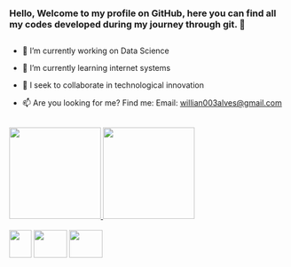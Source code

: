 ### Hello, Welcome to my profile on GitHub, here you can find all my codes developed during my journey through git. 👋
  ##
- 🔭 I’m currently working on Data Science
- 🌱 I’m currently learning internet systems
- 👯 I seek to collaborate in technological innovation

- 📫 Are you looking for me? Find me: Email: willian003alves@gmail.com
 ##
 
<div align="center" style="display: inline-block">
  <a href="https://github.com/WilliamAlves9">
  <img height="165em" src="https://github-readme-stats.vercel.app/api?username=WilliamAlves9&show_icons=true&theme=radical&include_all_commits=true&count_private=true"/> 
  <img height="165em" src="https://github-readme-stats.vercel.app/api/top-langs/?username=WilliamAlves9&layout=compact&langs_count=7&theme=radical"/>
</div>


<div style="display: inline-block"><br>
  <img align="center" height="50" width="40" src="https://cdn.jsdelivr.net/gh/devicons/devicon/icons/python/python-original.svg"/>
  <img align="center" height="50" width="60" src="https://upload.wikimedia.org/wikipedia/commons/0/05/Scikit_learn_logo_small.svg"/>
  <img align="center" height="50" width="60" src="https://cdn.jsdelivr.net/gh/devicons/devicon/icons/pandas/pandas-original.svg"/>
</div>

   ##
<!--[Snake animation](https://github.com/WilliamAlves9/WilliamAlves9/blob/output/github-contribution-grid-snake.svg)-->

